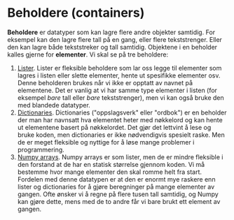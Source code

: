 # Beholdere (containers)

**Beholdere** er datatyper som kan lagre flere andre objekter samtidig. For eksempel kan den lagre flere tall på en gang, eller flere tekststrenger. Eller den kan lagre både tekststreker og tall samtidig. Objektene i en beholder kalles gjerne for **elementer**.
Vi skal se på tre beholdere:

1. [Lister](lists.ipynb). Lister er fleksible beholdere som lar oss legge til elementer som lagres i listen eller slette elementer, hente ut spesifikke elementer osv. Denne beholderen brukes når vi ikke er opptatt av navnet på elementene. Det er vanlig at vi har samme type elementer i listen (for eksempel *bare* tall eller *bare* tekststrenger), men vi kan også bruke den med blandede datatyper.
2. [Dictionaries](dictionaries.ipynb). Dictionaries ("oppslagsverk" eller "ordbok") er en beholder der man har navnsatt hva elementet heter med nøkkelord og kan hente ut elementene basert på nøkkelordet. Det gjør det lettvint å lese og bruke koden, men dictionaries er ikke nødvendigvis spesielt raske. Men de er meget fleksible og nyttige for å løse mange problemer i programmering.
3. [Numpy arrays](numpy_arrays.ipynb). Numpy arrays er som lister, men de er mindre fleksible i den forstand at de har en statisk størrelse gjennom koden. Vi må bestemme hvor mange elementer den skal romme helt fra start. Fordelen med denne datatypen er at den er enormt mye raskere enn lister og dictionaries for å gjøre beregninger på mange elementer av gangen. Ofte ønsker vi å regne på flere tusen tall samtidig, og Numpy kan gjøre dette, mens med de to andre får vi bare brukt ett element av gangen.  